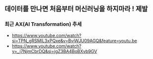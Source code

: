 ## 데이터를 만나면 처음부터 머신러닝을 하지마라 !  제발


### 최근 AX(AI Transformation) 추세
- https://www.youtube.com/watch?si=TPN_gRSMlL3xPQxe&v=BvjWJU09AGQ&feature=youtu.be
- https://www.youtube.com/watch?v=_j7NjmCbrDQ&si=jgZ3BA4BoBXvb9GV
